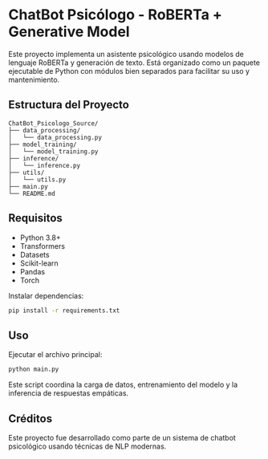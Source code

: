 # ChatBot Psicólogo - RoBERTa + Generative Model

Este proyecto implementa un asistente psicológico usando modelos de lenguaje RoBERTa y generación de texto. Está organizado como un paquete ejecutable de Python con módulos bien separados para facilitar su uso y mantenimiento.

## Estructura del Proyecto

```
ChatBot_Psicologo_Source/
├── data_processing/
│   └── data_processing.py
├── model_training/
│   └── model_training.py
├── inference/
│   └── inference.py
├── utils/
│   └── utils.py
├── main.py
└── README.md
```

## Requisitos

- Python 3.8+
- Transformers
- Datasets
- Scikit-learn
- Pandas
- Torch

Instalar dependencias:

```bash
pip install -r requirements.txt
```

## Uso

Ejecutar el archivo principal:

```bash
python main.py
```

Este script coordina la carga de datos, entrenamiento del modelo y la inferencia de respuestas empáticas.

## Créditos

Este proyecto fue desarrollado como parte de un sistema de chatbot psicológico usando técnicas de NLP modernas.
